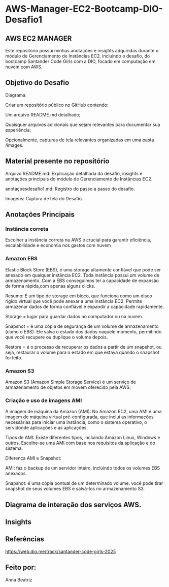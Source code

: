 # AWS-Manager-EC2-Bootcamp-DIO-Desafio1
## AWS EC2 MANAGER
Este repositório possui minhas anotações e insights adquiridas durante o módulo de Gerenciamento de Instâncias EC2, incluindo o desafio, do bootcamp Santander Code Girls com a DIO, focado em computação em nuvem com AWS.

## Objetivo do Desafio

Diagrama.

Criar um repositório público no GitHub contendo: 

Um arquivo README.md detalhado;

Quaisquer arquivos adicionais que sejam relevantes para documentar sua experiência;

Opcionalmente, capturas de tela relevantes organizadas em uma pasta /images.

## Material presente no repositório
Arquivo README.md: Explicação detalhada do desafio, insights e anotações principais do módulo de Gerenciamento de Instâncias EC2.

anotaçoesdesafio1.md: Registro do passo a passo do desafio.

Imagens: Captura de tela do Desafio.

## Anotações Principais
### Instância correta

Escolher a instância correta na AWS é crucial para garantir eficiência, escalabilidade e economia nos gastos com nuvem
  
### Amazon EBS
Elastic Block Store (EBS), é uma storage altamente confiável que pode ser anexado em qualquer instância EC2. Toda instância possui um volume de armazenamento. Com a EBS conseguimos ter a capacidade de expansão de forma rápida,com apenas alguns clicks.

Resumo:  É um tipo de storage em bloco, que funciona como um disco rígido virtual que você pode anexar a uma instância EC2.
Permite armazenar dados de forma confiável e expandir a capacidade rapidamente.

Storage = lugar para guardar dados no computador ou na nuvem.

Snapshot = é uma cópia de segurança de um volume de armazenamento (como o EBS). Ele salva o estado dos dados naquele momento, permitindo que você recupere ou duplique o volume depois.

Restore = é o processo de recuperar os dados a partir de um snapshot, ou seja, restaurar o volume para o estado em que estava quando o snapshot foi feito.

### Amazon S3

Amazon S3 (Amazon Simple Storage Service) é um serviço de armazenamento de objetos em movem oferecido pela AWS.

### Criação e uso de imagens AMI

A imagem de máquina da Amazon (AMI): No Amazon EC2, uma AMI é uma imagem de máquina virtual pré-configurada, que inclui as informações necessárias para iniciar uma instância, como o sistema operativo, o servidonde aplicações e as aplicações.

Tipos de AMI: Existe diferentes tipos, incluindo Amazon Linux, Windows e outros. Escolhe-se uma AMI com base nos requisitos da aplicação e do sistema.

Diferença AMI e Snapshot:

AMI: faz o backup de um servidor inteiro, incluindo todos os volumes EBS anexados.

Snapshot: é uma cópia pontual de um determinado volume. você pode tirar snapshot de seus volumes EBS e salvá-los no armazenamento S3.

## Diagrama de interação dos serviços AWS.


## Insights



## Referências
https://web.dio.me/track/santander-code-girls-2025
## Feito por:
Anna Beatriz




